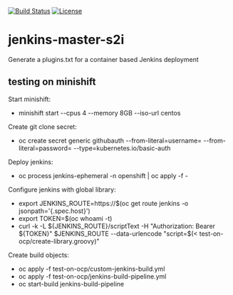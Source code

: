 [![Build Status](https://travis-ci.org/garethahealy/jenkins-master-s2i.svg?branch=master)](https://travis-ci.org/garethahealy/jenkins-master-s2i)
[![License](https://img.shields.io/hexpm/l/plug.svg?maxAge=2592000)]()

# jenkins-master-s2i
Generate a plugins.txt for a container based Jenkins deployment

## testing on minishift
Start minishift:
- minishift start --cpus 4 --memory 8GB --iso-url centos

Create git clone secret:
- oc create secret generic githubauth --from-literal=username=<replace with username> --from-literal=password=<eplace with password> --type=kubernetes.io/basic-auth

Deploy jenkins:
- oc process jenkins-ephemeral -n openshift | oc apply -f -

Configure jenkins with global library:
- export JENKINS_ROUTE=https://$(oc get route jenkins -o jsonpath='{.spec.host}')
- export TOKEN=$(oc whoami -t)
- curl -k -L ${JENKINS_ROUTE}/scriptText -H "Authorization: Bearer ${TOKEN}" $JENKINS_ROUTE --data-urlencode "script=$(< test-on-ocp/create-library.groovy)"

Create build objects:
- oc apply -f test-on-ocp/custom-jenkins-build.yml
- oc apply -f test-on-ocp/jenkins-build-pipeline.yml
- oc start-build jenkins-build-pipeline